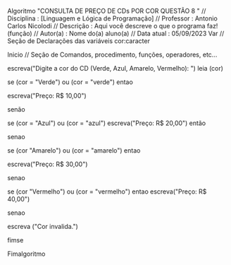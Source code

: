 Algoritmo "CONSULTA DE PREÇO DE CDs POR COR QUESTÃO 8 "
// Disciplina   : [Linguagem e Lógica de Programação]
// Professor   : Antonio Carlos Nicolodi 
// Descrição   : Aqui você descreve o que o programa faz! (função)
// Autor(a)    : Nome do(a) aluno(a)
// Data atual  : 05/09/2023
Var
// Seção de Declarações das variáveis 
cor:caracter

Inicio
// Seção de Comandos, procedimento, funções, operadores, etc... 


escreva("Digite a cor do CD (Verde, Azul, Amarelo, Vermelho): ")
leia (cor)

se (cor = "Verde") ou (cor = "verde") entao

escreva("Preço: R$ 10,00")

senão

se (cor = "Azul") ou (cor = "azul") escreva("Preço: R$ 20,00") então

senao

se (cor "Amarelo") ou (cor = "amarelo") entao

escreva("Preço: R$ 30,00")

senao

se (cor "Vermelho") ou (cor = "vermelho") entao escreva("Preço: R$ 40,00")

senao

escreva ("Cor invalida.")

fimse

Fimalgoritmo
